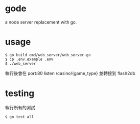 gode
===
a node server replacement with go.


usage
===

```
$ go build cmd/web_server/web_server.go
$ cp .env.example .env
$ ./web_server
```

執行後會在 port:80 listen /casino/{game_type} 並轉接到 flash2db

testing
===
執行所有的測試
```
$ go test all
```